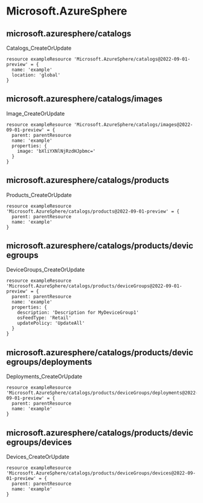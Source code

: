 # Microsoft.AzureSphere

## microsoft.azuresphere/catalogs

Catalogs_CreateOrUpdate
```bicep
resource exampleResource 'Microsoft.AzureSphere/catalogs@2022-09-01-preview' = {
  name: 'example'
  location: 'global'
}
```

## microsoft.azuresphere/catalogs/images

Image_CreateOrUpdate
```bicep
resource exampleResource 'Microsoft.AzureSphere/catalogs/images@2022-09-01-preview' = {
  parent: parentResource 
  name: 'example'
  properties: {
    image: 'bXliYXNlNjRzdHJpbmc='
  }
}
```

## microsoft.azuresphere/catalogs/products

Products_CreateOrUpdate
```bicep
resource exampleResource 'Microsoft.AzureSphere/catalogs/products@2022-09-01-preview' = {
  parent: parentResource 
  name: 'example'
}
```

## microsoft.azuresphere/catalogs/products/devicegroups

DeviceGroups_CreateOrUpdate
```bicep
resource exampleResource 'Microsoft.AzureSphere/catalogs/products/deviceGroups@2022-09-01-preview' = {
  parent: parentResource 
  name: 'example'
  properties: {
    description: 'Description for MyDeviceGroup1'
    osFeedType: 'Retail'
    updatePolicy: 'UpdateAll'
  }
}
```

## microsoft.azuresphere/catalogs/products/devicegroups/deployments

Deployments_CreateOrUpdate
```bicep
resource exampleResource 'Microsoft.AzureSphere/catalogs/products/deviceGroups/deployments@2022-09-01-preview' = {
  parent: parentResource 
  name: 'example'
}
```

## microsoft.azuresphere/catalogs/products/devicegroups/devices

Devices_CreateOrUpdate
```bicep
resource exampleResource 'Microsoft.AzureSphere/catalogs/products/deviceGroups/devices@2022-09-01-preview' = {
  parent: parentResource 
  name: 'example'
}
```
